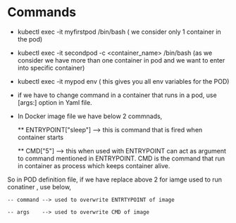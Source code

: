 # Commands

* kubectl exec -it myfirstpod /bin/bash  ( we consider only 1 container in the pod)

* kubectl exec -it secondpod -c <container_name> /bin/bash (as we consider we have more than one container in pod and we want to enter into specific container)

* kubectl exec -it mypod env ( this gives you all env variables for the POD)

* if we have to change command in a container that runs in a pod, use [args:] option in Yaml file.


* In Docker image file we have below 2 commnads,

   ** ENTRYPOINT["sleep"] --> this is command that is fired when container starts
   
   ** CMD["5"] --> this when used with ENTRYPOINT can act as argument to command mentioned in ENTRYPOINT. 
                  CMD is the command that run in container as process which keeps container alive.

So in POD definition file, if we have replace above 2 for iamge used to run conatiner , use below,

    -- command --> used to overwrite ENTRTYPOINT of image
    
    -- args    --> used to overwrite CMD of image
